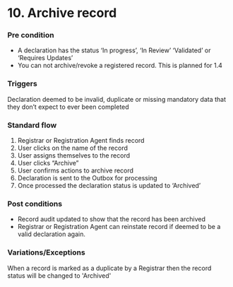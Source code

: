 # 10. Archive record

### **Pre condition**

* A declaration has the status ‘In progress’, ‘In Review’ ‘Validated’ or ‘Requires Updates’
* You can not archive/revoke a registered record. This is planned for 1.4

### **Triggers**

Declaration deemed to be invalid, duplicate or missing mandatory data that they don’t expect to ever been completed

### **Standard flow**

1. Registrar or Registration Agent finds record
2. User clicks on the name of the record
3. User assigns themselves to the record
4. User clicks “Archive”
5. User confirms actions to archive record
6. Declaration is sent to the Outbox for processing
7. Once processed the declaration status is updated to ‘Archived’

### **Post conditions**

* Record audit updated to show that the record has been archived
* Registrar or Registration Agent can reinstate record if deemed to be a valid declaration again.

### **Variations/Exceptions**

When a record is marked as a duplicate by a Registrar then the record status will be changed to 'Archived'
